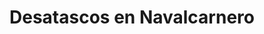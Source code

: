 ---
id: 'service-11'
title: 'Desatascos en Navalcarnero'

titleMeta: "Desatascos y Poceros en Navalcarnero - Desatrancos 24h "
lugar: 'Navalcarnero'
canonical: https://www.desatascos-madrid.com/desatascos/navalcarnero
mediumImage: 'renovation-lg.webp'
largeImage: 'desatascosnavalcarnero-md.webp'
detailBreadcrumbSubTitle: 'Single Service'
metaContent: "Desatascos y Poceros en Navalcarnero. Desatrancos urgentes 24h 🚨. Respuestas rápidas y efectivas en emergencias. ¡Contáctanos! ☎️ 647 376 782"
detailBreadcrumbDesc: 'Empresa de poceros en Pozuelo con los mejores precios'


title2: 'Desatascos en Navalcarnero'
#PARRAFO color negro de fondo y letras en verde
detailSubTitle: 'Desatascos y Obras de Pocería en Navalcarnero: Soluciones a tus problemas de Tuberías'

#PARRAFO slider
parrafo: "Desatascos y obras de pocería en Navalcarnero con Desatascos Pociten"

#PARRAFO Primera pregunta



descripcion: "Si está buscando servicios de desatascos y obras de pocería en Navalcarnero, Desatascos Pociten es su mejor opción. Ofrecemos servicios profesionales y eficientes para satisfacer las necesidades de nuestros clientes en cuanto a desatascos, obras de pocería, limpieza de tuberías y mantenimiento de redes de saneamiento en Navalcarnero y sus alrededores."
detailDesc: ""

#PARRAFO Segunda pregunta
pregunta2: "¿Quiénes somos?"
descripcion1: "Somos una empresa con amplia experiencia en el sector de desatascos y obras de pocería en Navalcarnero. Nuestro equipo de profesionales altamente capacitados y con amplia experiencia en el sector, están siempre dispuestos a ofrecer soluciones rápidas y eficientes para cualquier problema relacionado con desatascos, obras de pocería, limpieza de tuberías y mantenimiento de redes de saneamiento en Navalcarnero y sus alrededores."
descripcion2: ""

#PARRAFO Tercera pregunta
pregunta3: "¿Por qué es importante contratar a una empresa de desatascos y obras de pocería?"
descripcion3: "Contratar a una empresa de desatascos y obras de pocería puede ser una decisión muy sabia. Las obstrucciones en sistemas de alcantarillado pueden causar problemas graves, como inundaciones y malos olores. Además, las tuberías y sistemas de alcantarillado pueden desgastarse con el tiempo, lo que podría llevar a fugas o roturas. Una empresa de desatascos y obras de pocería puede proporcionar servicios de mantenimiento y reparación regulares para garantizar que tus sistemas de alcantarillado funcionen correctamente y reducir el riesgo de problemas costosos en el futuro."

#Set inner Html con contenido variable

contenidoDescripcion: "
<h2>¿Cómo elegir la mejor empresa de desatascos y obras de pocería?</h2>
<p>Elegir la mejor empresa de desatascos y obras de pocería en Navalcarnero puede parecer desafiante, pero hay algunas cosas a tener en cuenta al tomar esta decisión. Primero, busca una empresa con experiencia y una buena reputación en la industria. También es importante elegir una empresa que ofrezca una amplia gama de servicios, desde la eliminación de obstrucciones hasta la instalación y reparación de sistemas de alcantarillado. Además, busca una empresa que utilice tecnología avanzada y técnicas modernas para garantizar que tus sistemas de alcantarillado reciban el mejor cuidado posible.</p>
<br>

<h2>¿Qué servicios ofrece Desatascos Pociten?</h2>
<p>Desatascos Pociten es una empresa de desatascos y obras de pocería en Navalcarnero que ofrece una amplia gama de servicios, incluyendo:</p>
<br>
<h3>Desatascos de tuberías</h3>
<p>Nuestros servicios de desatascos de tuberías son eficientes y profesionales, utilizando tecnología de última generación para solucionar cualquier obstrucción en su red de saneamiento. Contamos con personal altamente capacitado para resolver cualquier tipo de bloqueo.</p>
<br>
<h3>Obras de pocería</h3>
<p>Realizamos obras de pocería de cualquier envergadura, desde reparaciones hasta la instalación de nuevos sistemas de saneamiento. Utilizamos materiales de alta calidad para garantizar la durabilidad y eficiencia en nuestras obras.</p>
<br>
<h3>Limpieza de tuberías</h3>
<p>Ofrecemos servicios de limpieza de tuberías, utilizando maquinaria especializada para eliminar la acumulación de residuos en su red de saneamiento. Esto previene futuras obstrucciones y asegura el correcto funcionamiento de su sistema.</p>
<br>
<h3>Mantenimiento de redes de saneamiento</h3>
<p>Realizamos mantenimiento preventivo para evitar obstrucciones y otros problemas en su sistema de saneamiento. Este servicio es esencial para asegurar el correcto funcionamiento de su red y evitar problemas costosos en el futuro.</p>
<br>
<h2>¿Por qué elegirnos?</h2>
<p>En Desatascos Pociten, ofrecemos servicios de desatascos y obras de pocería en Navalcarnero de la más alta calidad. Nuestro equipo altamente capacitado está disponible las 24 horas del día, los 7 días de la semana, para atender cualquier emergencia relacionada con desatascos y obras de pocería. Utilizamos tecnología de última generación y materiales de alta calidad para garantizar la durabilidad y eficiencia en nuestros servicios.</p>

"

#PARRAFO Cuarta pregunta
pregunta4: "¿Cómo contactarnos?"
descripcion4: "Si necesita servicios de desatascos y obras de pocería en Navalcarnero, contáctenos al +34 647 376 782 o envíenos un correo electrónico a info@pocitendesatascos.es. Nuestro equipo de profesionales altamente capacitados y con amplia experiencia en el sector está disponible las 24 horas del día, los 7 días de la semana para atender cualquier emergencia relacionada con desatascos y obras de pocería."

#PARRAFO Quinta pregunta
descripcion5: "En resumen, en Desatascos Pociten ofrecemos servicios de desatascos y obras de pocería en Navalcarnero de alta calidad y eficiencia, utilizando tecnología de última generación y materiales de alta calidad para garantizar el correcto funcionamiento de su sistema de saneamiento. Con nuestro equipo altamente capacitado y experiencia en el sector, estamos siempre dispuestos a ofrecer soluciones rápidas y eficientes para cualquier problema relacionado con desatascos, obras de pocería, limpieza de tuberías y mantenimiento de redes de saneamiento en Navalcarnero y sus alrededores."




#OPCIONES LI

option1: '✅ Pisos y viviendas en general con problemas de atascos en bañeras, fregaderos o inodoros.'
option2: '✅ Chalets individuales, adosados o pareados de clientes particulares en general con problemas de atascos en arquetas de hojas o tierra. '
option3: '✅ Colegios con atascos en general de aseos y arquetas de patios.'
option4: '✅ Urbanizaciones con atascos, arquetas deterioradas, problemas de tuberías o bajantes.'
option5: '✅ Restaurantes con problemas de atascos en cocina, fregaderos o en los aseos de los clientes.'
option6: '✅ Instalaciones deportivas con problemas en los desagües de las piscina o vaciado de arquetas en los vestuarios.'
option7: '✅ Hoteles para el mantenimiento de sus instalaciones, queriendo dar siempre el mejor servicio a sus huéspedes.'
option 8: '✅ Multinacionales para incidencias o mantenimiento de las instalaciones distribuidas en sus oficinas.'
option 9: '✅ Naves industriales, que generan residuos que sin remedio se acumulan en sus arquetas produciendo atrancos.'


#PARRAFO TEXTO FONDO NEGRO LETRAS VERDES ANTES DE BOTON

parrafo1: '<h2>24 HORAS A TU SERVICIO</h2>'


isFeatured: true
---